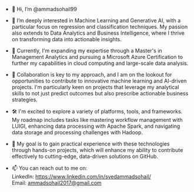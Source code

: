 - 👋 Hi, I’m @ammadsohail99
  
- 👀 I’m deeply interested in Machine Learning and Generative AI, with a particular focus on regression and classification techniques. My passion also extends to Data Analytics and Business Intelligence, where I thrive on transforming data into actionable insights.
  
- 🌱 Currently, I'm expanding my expertise through a Master's in Management Analytics and pursuing a Microsoft Azure Certification to further my capabilities in cloud computing and large-scale data analysis.
  
- 💞️ Collaboration is key to my approach, and I am on the lookout for opportunities to contribute to innovative machine learning and AI-driven projects. I'm particularly keen on projects that leverage my analytical skills to not just predict outcomes but also prescribe actionable business strategies.
  
- 🛠️ I'm excited to explore a variety of platforms, tools, and frameworks. My roadmap includes tasks like mastering workflow management with LUIGI, enhancing data processing with Apache Spark, and navigating data storage and processing challenges with Hadoop.
  
- 🎯 My goal is to gain practical experience with these technologies through hands-on projects, which will enhance my ability to contribute effectively to cutting-edge, data-driven solutions on GitHub.

- 📫 You can reach out to me on:   
  LinkedIn: https://www.linkedin.com/in/syedammadsohail/  
  Email: ammadsohail2017@gmail.com

<!---
ammadsohail99/ammadsohail99 is a ✨ special ✨ repository because its `README.md` (this file) appears on your GitHub profile.
You can click the Preview link to take a look at your changes.
--->
